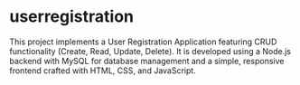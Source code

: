 # userregistration
This project implements a User Registration Application featuring CRUD functionality (Create, Read, Update, Delete). It is developed using a Node.js backend with MySQL for database management and a simple, responsive frontend crafted with HTML, CSS, and JavaScript.
